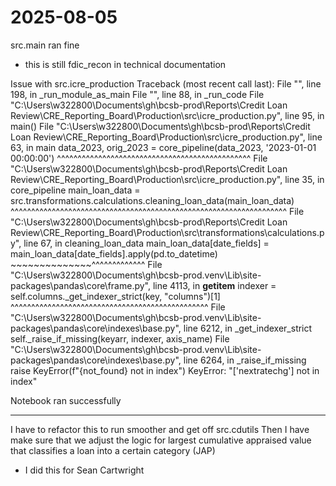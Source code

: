 # 2025-08-05
src.main ran fine
- this is still fdic_recon in technical documentation

Issue with src.icre_production
Traceback (most recent call last):
  File "<frozen runpy>", line 198, in _run_module_as_main
  File "<frozen runpy>", line 88, in _run_code
  File "C:\Users\w322800\Documents\gh\bcsb-prod\Reports\Credit Loan Review\CRE_Reporting_Board\Production\src\icre_production.py", line 95, in <module>
    main()
  File "C:\Users\w322800\Documents\gh\bcsb-prod\Reports\Credit Loan Review\CRE_Reporting_Board\Production\src\icre_production.py", line 63, in main
    data_2023, orig_2023 = core_pipeline(data_2023, '2023-01-01 00:00:00')
                           ^^^^^^^^^^^^^^^^^^^^^^^^^^^^^^^^^^^^^^^^^^^^^^^
  File "C:\Users\w322800\Documents\gh\bcsb-prod\Reports\Credit Loan Review\CRE_Reporting_Board\Production\src\icre_production.py", line 35, in core_pipeline
    main_loan_data = src.transformations.calculations.cleaning_loan_data(main_loan_data)
                     ^^^^^^^^^^^^^^^^^^^^^^^^^^^^^^^^^^^^^^^^^^^^^^^^^^^^^^^^^^^^^^^^^^^
  File "C:\Users\w322800\Documents\gh\bcsb-prod\Reports\Credit Loan Review\CRE_Reporting_Board\Production\src\transformations\calculations.py", line 67, in cleaning_loan_data
    main_loan_data[date_fields] = main_loan_data[date_fields].apply(pd.to_datetime)
                                  ~~~~~~~~~~~~~~^^^^^^^^^^^^^
  File "C:\Users\w322800\Documents\gh\bcsb-prod\.venv\Lib\site-packages\pandas\core\frame.py", line 4113, in __getitem__
    indexer = self.columns._get_indexer_strict(key, "columns")[1]
              ^^^^^^^^^^^^^^^^^^^^^^^^^^^^^^^^^^^^^^^^^^^^^^^^
  File "C:\Users\w322800\Documents\gh\bcsb-prod\.venv\Lib\site-packages\pandas\core\indexes\base.py", line 6212, in _get_indexer_strict
    self._raise_if_missing(keyarr, indexer, axis_name)
  File "C:\Users\w322800\Documents\gh\bcsb-prod\.venv\Lib\site-packages\pandas\core\indexes\base.py", line 6264, in _raise_if_missing
    raise KeyError(f"{not_found} not in index")
KeyError: "['nextratechg'] not in index"


Notebook ran successfully

---

I have to refactor this to run smoother and get off src.cdutils
Then I have make sure that we adjust the logic for largest cumulative appraised value that classifies a loan into a certain category (JAP)
- I did this for Sean Cartwright

